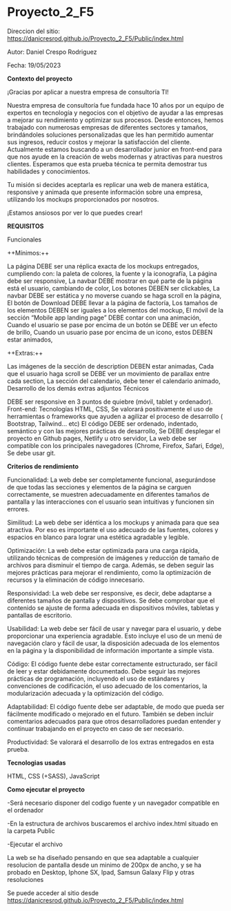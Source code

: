 # Proyecto_2_F5

Direccion del sitio: <a>https://danicresrod.github.io/Proyecto_2_F5/Public/index.html</a>

Autor: Daniel Crespo Rodriguez

Fecha: 19/05/2023

<b>Contexto del proyecto</b>

¡Gracias por aplicar a nuestra empresa de consultoría TI!

Nuestra empresa de consultoría fue fundada hace 10 años por un equipo de expertos en tecnología y negocios con el objetivo de ayudar a las empresas a mejorar su rendimiento y optimizar sus procesos. Desde entonces, hemos trabajado con numerosas empresas de diferentes sectores y tamaños, brindándoles soluciones personalizadas que les han permitido aumentar sus ingresos, reducir costos y mejorar la satisfacción del cliente. Actualmente estamos buscando a un desarrollador junior en front-end para que nos ayude en la creación de webs modernas y atractivas para nuestros clientes. Esperamos que esta prueba técnica te permita demostrar tus habilidades y conocimientos.

Tu misión si decides aceptarla es replicar una web de manera estática, responsive y animada que presente información sobre una empresa, utilizando los mockups proporcionados por nosotros.

¡Estamos ansiosos por ver lo que puedes crear!

<b>REQUISITOS</b>

Funcionales

++Mínimos:++

La página DEBE ser una réplica exacta de los mockups entregados, cumpliendo con: la paleta de colores, la fuente y la iconografía,
La página debe ser responsive,
La navbar DEBE mostrar en qué parte de la página está el usuario, cambiando de color,
Los botones DEBEN ser clickables,
La navbar DEBE ser estática y no moverse cuando se haga scroll en la página,
El botón de Download DEBE llevar a la página de factoría,
Los tamaños de los elementos DEBEN ser iguales a los elementos del mockup,
El móvil de la sección “Mobile app landing page” DEBE contar con una animación,
Cuando el usuario se pase por encima de un botón se DEBE ver un efecto de brillo,
Cuando un usuario pase por encima de un icono, estos DEBEN estar animados,

++Extras:++

Las imágenes de la sección de description DEBEN estar animadas,
Cada que el usuario haga scroll se DEBE ver un movimiento de parallax entre cada section,
La sección del calendario, debe tener el calendario animado,
Desarrollo de los demás extras adjuntos
Técnicos

DEBE ser responsive en 3 puntos de quiebre (móvil, tablet y ordenador).
Front-end: Tecnologías HTML, CSS, Se valorará positivamente el uso de herramientas o frameworks que ayuden a agilizar el proceso de desarrollo ( Bootstrap, Tailwind… etc)
El código DEBE ser ordenado, indentado, semántico y con las mejores prácticas de desarrollo,
Se DEBE desplegar el proyecto en Github pages, Netlify u otro servidor,
La web debe ser compatible con los principales navegadores (Chrome, Firefox, Safari, Edge),
Se debe usar git.

<b>Criterios de rendimiento</B>

Funcionalidad: La web debe ser completamente funcional, asegurándose de que todas las secciones y elementos de la página se carguen correctamente, se muestren adecuadamente en diferentes tamaños de pantalla y las interacciones con el usuario sean intuitivas y funcionen sin errores.

Similitud: La web debe ser idéntica a los mockups y animada para que sea  atractiva. Por eso es importante el uso adecuado de las fuentes, colores y espacios en blanco para lograr una estética agradable y legible.

Optimización: La web debe estar optimizada para una carga rápida, utilizando técnicas de compresión de imágenes y reducción de tamaño de archivos para disminuir el tiempo de carga. Además, se deben seguir las mejores prácticas para mejorar el rendimiento, como la optimización de recursos y la eliminación de código innecesario.

Responsividad: La web debe ser responsive, es decir, debe adaptarse a diferentes tamaños de pantalla y dispositivos. Se debe comprobar que el contenido se ajuste de forma adecuada en dispositivos móviles, tabletas y pantallas de escritorio.

Usabilidad: La web debe ser fácil de usar y navegar para el usuario, y debe proporcionar una experiencia agradable. Esto incluye el uso de un menú de navegación claro y fácil de usar, la disposición adecuada de los elementos en la página y la disponibilidad de información importante a simple vista.

Código: El código fuente debe estar correctamente estructurado, ser fácil de leer y estar debidamente documentado. Debe seguir las mejores prácticas de programación, incluyendo el uso de estándares y convenciones de codificación, el uso adecuado de los comentarios, la modularización adecuada y la optimización del código.

Adaptabilidad: El código fuente debe ser adaptable, de modo que pueda ser fácilmente modificado o mejorado en el futuro. También se deben incluir comentarios adecuados para que otros desarrolladores puedan entender y continuar trabajando en el proyecto en caso de ser necesario.

Productividad: Se valorará el desarrollo de los extras entregados en esta prueba. 

<b>Tecnologias usadas</b>

HTML, CSS (+SASS), JavaScript

<b>Como ejecutar el proyecto</b>

-Será necesario disponer del codigo fuente y un navegador compatible en el ordenador

-En la estructura de archivos buscaremos el archivo index.html situado en la carpeta Public

-Ejecutar el archivo

La web se ha diseñado pensando en que sea adaptable a cualquier resolucion de pantalla desde un minimo de 200px de ancho, y se ha probado en Desktop, Iphone SX, Ipad, Samsun Galaxy Flip y otras resoluciones

Se puede acceder al sitio desde <a>https://danicresrod.github.io/Proyecto_2_F5/Public/index.html</a>
